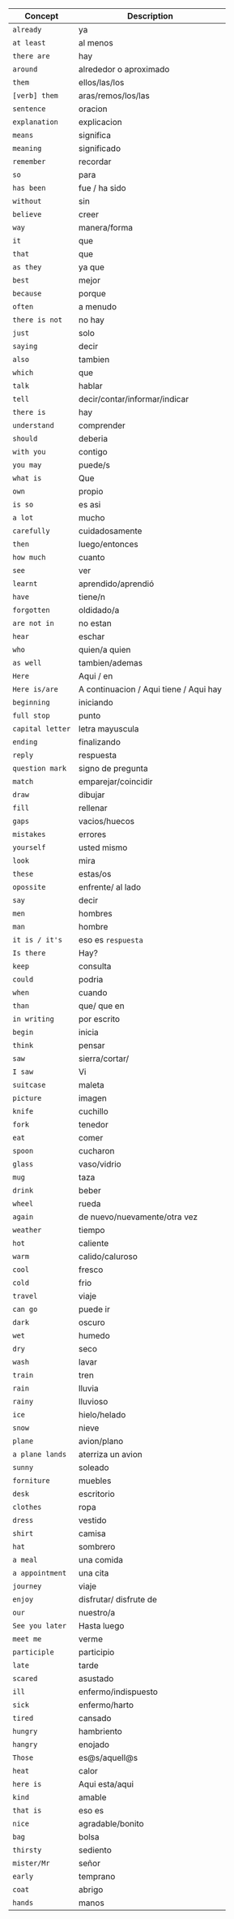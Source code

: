 
| Concept | Description |
| --- | --- |
| `already` | ya |
| `at least` | al menos |
| `there are` | hay |
| `around` | alrededor o aproximado |
| `them` | ellos/las/los |
| `[verb] them` | aras/remos/los/las |
| `sentence` | oracion |
| `explanation` | explicacion |
| `means` | significa |
| `meaning` | significado |
| `remember` | recordar |
| `so` | para |
| `has been` | fue / ha sido |
| `without` | sin |
| `believe` | creer |
| `way` | manera/forma |
| `it` | que |
| `that` | que |
| `as they` | ya que |
| `best` | mejor |
| `because` | porque |
| `often` | a menudo |
| `there is not` | no hay |
| `just` | solo |
| `saying` | decir |
| `also` | tambien |
| `which` | que |
| `talk` | hablar |
| `tell` | decir/contar/informar/indicar |
| `there is` | hay |
| `understand` | comprender |
| `should` | deberia |
| `with you` | contigo |
| `you may` | puede/s |
| `what is` | Que |
| `own` | propio |
| `is so` | es asi |
| `a lot` | mucho |
| `carefully` | cuidadosamente |
| `then` | luego/entonces |
| `how much` | cuanto |
| `see` | ver |
| `learnt` | aprendido/aprendió |
| `have` | tiene/n |
| `forgotten` | oldidado/a |
| `are not in` | no estan |
| `hear` | eschar |
| `who` | quien/a quien |
| `as well` | tambien/ademas |
| `Here` | Aqui / en |
| `Here is/are` | A continuacion / Aqui tiene / Aqui hay |
| `beginning` | iniciando |
| `full stop` | punto |
| `capital letter` | letra mayuscula |
| `ending` | finalizando |
| `reply` | respuesta |
| `question mark` | signo de pregunta |
| `match` | emparejar/coincidir |
| `draw` | dibujar |
| `fill` | rellenar |
| `gaps` | vacios/huecos |
| `mistakes` | errores |
| `yourself` | usted mismo |
| `look` | mira |
| `these` | estas/os |
| `opossite` | enfrente/ al lado |
| `say` | decir |
| `men` | hombres |
| `man` | hombre |
| `it is / it's` | eso es `respuesta` |
| `Is there` | Hay? |
| `keep` | consulta |
| `could` | podria |
| `when` | cuando |
| `than` | que/ que en |
| `in writing` | por escrito |
| `begin` | inicia |
| `think` | pensar |
| `saw` | sierra/cortar/ |
| `I saw` | Vi |
| `suitcase` | maleta |
| `picture` | imagen |
| `knife` | cuchillo |
| `fork` | tenedor |
| `eat` | comer |
| `spoon` | cucharon |
| `glass` | vaso/vidrio |
| `mug` | taza |
| `drink` | beber |
| `wheel` | rueda |
| `again` | de nuevo/nuevamente/otra vez |
| `weather` | tiempo |
| `hot` | caliente |
| `warm` | calido/caluroso |
| `cool` | fresco |
| `cold` | frio |
| `travel` | viaje |
| `can go` | puede ir |
| `dark` | oscuro |
| `wet` | humedo |
| `dry` | seco |
| `wash` | lavar |
| `train` | tren |
| `rain` | lluvia |
| `rainy` | lluvioso |
| `ice` | hielo/helado |
| `snow` | nieve |
| `plane` | avion/plano |
| `a plane lands` | aterriza un avion |
| `sunny` | soleado |
| `forniture` | muebles |
| `desk` | escritorio |
| `clothes` | ropa |
| `dress` | vestido |
| `shirt` | camisa |
| `hat` | sombrero |
| `a meal` | una comida |
| `a appointment` | una cita |
| `journey` | viaje |
| `enjoy` | disfrutar/ disfrute de |
| `our` | nuestro/a |
| `See you later` | Hasta luego |
| `meet me` | verme |
| `participle` | participio |
| `late` | tarde |
| `scared` | asustado |
| `ill` | enfermo/indispuesto |
| `sick` | enfermo/harto |
| `tired` | cansado |
| `hungry` | hambriento |
| `hangry` | enojado |
| `Those` | es@s/aquell@s |
| `heat` | calor |
| `here is` | Aqui esta/aqui |
| `kind` | amable |
| `that is` | eso es |
| `nice` | agradable/bonito |
| `bag` | bolsa |
| `thirsty` | sediento |
| `mister/Mr` | señor |
| `early` | temprano |
| `coat` | abrigo |
| `hands` | manos |
